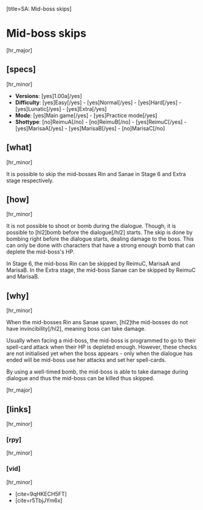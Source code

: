 [title=SA: Mid-boss skips]
# Mid-boss skips

[hr_major] 
## [specs]
[hr_minor]  

* **Versions**: [yes]1.00a[/yes] 
* **Difficulty**: [yes]Easy[/yes] - [yes]Normal[/yes] - [yes]Hard[/yes] - [yes]Lunatic[/yes] - [yes]Extra[/yes]
* **Mode**: [yes]Main game[/yes] - [yes]Practice mode[/yes]
* **Shottype**: [no]ReimuA[/no] - [no]ReimuB[/no] - [yes]ReimuC[/yes] - [yes]MarisaA[/yes] - [yes]MarisaB[/yes] - [no]MarisaC[/no]

## [what]
[hr_minor]

It is possible to skip the mid-bosses Rin and Sanae in Stage 6 and Extra stage respectively.

## [how]
[hr_minor]

It is not possible to shoot or bomb during the dialogue. Though, it is possible to [hl2]bomb before the dialogue[/hl2] starts. The skip is done by bombing right before the dialogue starts, dealing damage to the boss. This can only be done with characters that have a strong enough bomb that can deplete the mid-boss's HP.

In Stage 6, the mid-boss Rin can be skipped by ReimuC, MarisaA and MarisaB.
In the Extra stage, the mid-boss Sanae can be skipped by ReimuC and MarisaB.

## [why]
[hr_minor]

When the mid-bosses Rin ans Sanae spawn, [hl2]the mid-bosses do not have invincibility[/hl2], meaning boss can take damage.

Usually when facing a mid-boss, the mid-boss is programmed to go to their spell-card attack when their HP is depleted enough. However, these checks are not initialised yet when the boss appears - only when the dialogue has ended will be mid-boss use her attacks and set her spell-cards.

By using a well-timed bomb, the mid-boss is able to take damage during dialogue and thus the mid-boss can be killed thus skipped.


[hr_major]
## [links]
[hr_minor]
### [rpy]
[hr_minor]
### [vid]
[hr_minor]

+ [cite=9qHKECH5FT]
+ [cite=r5TbjJYm6x]
